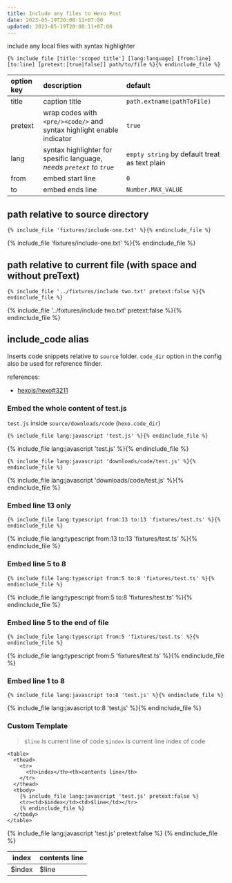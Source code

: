```yaml
---
title: Include any files to Hexo Post
date: 2023-05-19T20:08:11+07:00
updated: 2023-05-19T20:08:11+07:00
---
```


include any local files with syntax highlighter
```
{% include_file [title:'scoped title'] [lang:language] [from:line] [to:line] [pretext:[true|false]] path/to/file %}{% endinclude_file %}
```

| option key | description | default |
| :--- | :--- | :--- |
| title | caption title | `path.extname(pathToFile)` |
| pretext | wrap codes with `<pre/><code/>` and syntax highlight enable indicator | `true` |
| lang | syntax highlighter for spesific language, _needs `pretext` to `true`_ | `empty string` by default treat as text plain |
| from | embed start line | `0` |
| to | embed ends line | `Number.MAX_VALUE` |

## path relative to source directory

```
{% include_file 'fixtures/include-one.txt' %}{% endinclude_file %}
```

{% include_file 'fixtures/include-one.txt' %}{% endinclude_file %}

## path relative to current file (with space and without preText)

```
{% include_file '../fixtures/include two.txt' pretext:false %}{% endinclude_file %}
```

{% include_file '../fixtures/include two.txt' pretext:false %}{% endinclude_file %}

## include_code alias
Inserts code snippets relative to `source` folder. `code_dir` option in the config also be used for reference finder.

references:
- [hexojs/hexo#3211](https://github.com/hexojs/hexo/issues/3211)

### Embed the whole content of test.js
`test.js` inside `source/downloads/code` (`hexo.code_dir`)

```
{% include_file lang:javascript 'test.js' %}{% endinclude_file %}
```

{% include_file lang:javascript 'test.js' %}{% endinclude_file %}

```
{% include_file lang:javascript 'downloads/code/test.js' %}{% endinclude_file %}
```

{% include_file lang:javascript 'downloads/code/test.js' %}{% endinclude_file %}

### Embed line 13 only

```
{% include_file lang:typescript from:13 to:13 'fixtures/test.ts' %}{% endinclude_file %}
```

{% include_file lang:typescript from:13 to:13 'fixtures/test.ts' %}{% endinclude_file %}

### Embed line 5 to 8

```
{% include_file lang:typescript from:5 to:8 'fixtures/test.ts' %}{% endinclude_file %}
```

{% include_file lang:typescript from:5 to:8 'fixtures/test.ts' %}{% endinclude_file %}

### Embed line 5 to the end of file

```
{% include_file lang:typescript from:5 'fixtures/test.ts' %}{% endinclude_file %}
```

{% include_file lang:typescript from:5 'fixtures/test.ts' %}{% endinclude_file %}

### Embed line 1 to 8

```
{% include_file lang:javascript to:8 'test.js' %}{% endinclude_file %}
```

{% include_file lang:javascript to:8 'test.js' %}{% endinclude_file %}

### Custom Template

> `$line` is current line of code
> `$index` is current line index of code

```
<table>
  <thead>
    <tr>
      <th>index</th><th>contents line</th>
    </tr>
  </thead>
  <tbody>
    {% include_file lang:javascript 'test.js' pretext:false %}
    <tr><td>$index</td><td>$line</td></tr>
    {% endinclude_file %}
  </tbody>
</table>
```

<table>
  <thead>
    <tr>
      <th>index</th><th>contents line</th>
    </tr>
  </thead>
  <tbody>
    {% include_file lang:javascript 'test.js' pretext:false %}
    <tr><td>$index</td><td>$line</td></tr>
    {% endinclude_file %}
  </tbody>
</table>
